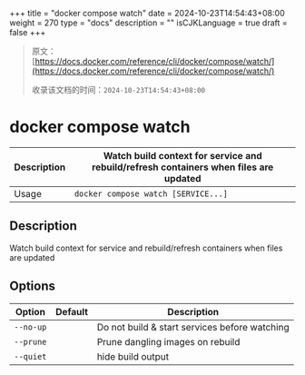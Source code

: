 +++
title = "docker compose watch"
date = 2024-10-23T14:54:43+08:00
weight = 270
type = "docs"
description = ""
isCJKLanguage = true
draft = false
+++

> 原文：[https://docs.docker.com/reference/cli/docker/compose/watch/](https://docs.docker.com/reference/cli/docker/compose/watch/)
>
> 收录该文档的时间：`2024-10-23T14:54:43+08:00`

# docker compose watch

| Description | Watch build context for service and rebuild/refresh containers when files are updated |
| :---------- | ------------------------------------------------------------ |
| Usage       | `docker compose watch [SERVICE...]`                          |

## Description

Watch build context for service and rebuild/refresh containers when files are updated

## Options

| Option    | Default | Description                                   |
| --------- | ------- | --------------------------------------------- |
| `--no-up` |         | Do not build & start services before watching |
| `--prune` |         | Prune dangling images on rebuild              |
| `--quiet` |         | hide build output                             |
